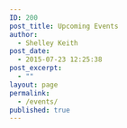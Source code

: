 ```yaml
---
ID: 200
post_title: Upcoming Events
author:
  - Shelley Keith
post_date:
  - 2015-07-23 12:25:38
post_excerpt:
  - ""
layout: page
permalink:
  - /events/
published: true
---
```

<script>(function(){var d=document,s=d.createElement('script'),
i='ai1ec-script';if(d.getElementById(i))return;s.async=1;
s.id=i;s.src='//at.umw.edu/?ai1ec_js_widget';
d.getElementsByTagName('head')[0].appendChild(s);})();</script>